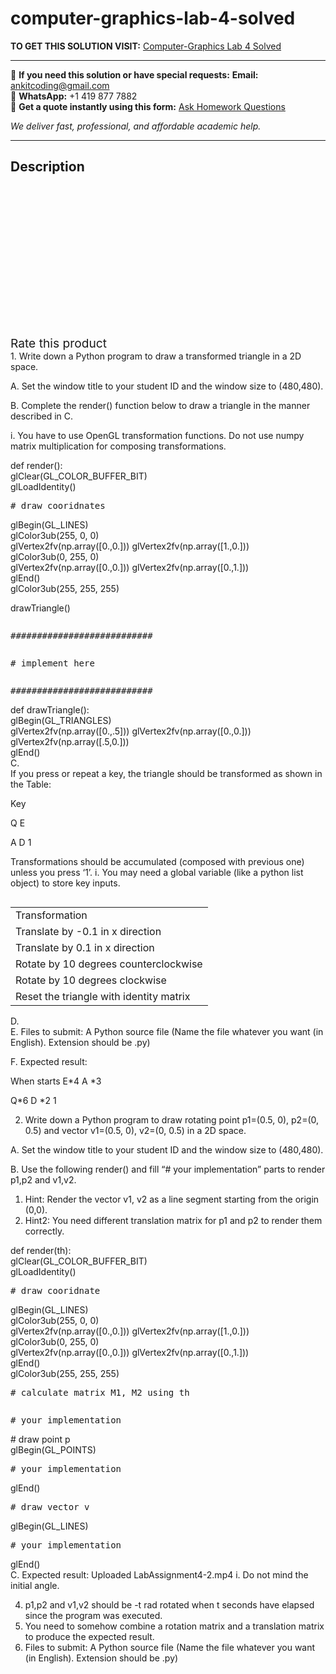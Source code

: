 # computer-graphics-lab-4-solved
**TO GET THIS SOLUTION VISIT:** [Computer-Graphics Lab 4 Solved](https://www.ankitcodinghub.com/product/computer-graphics-lab-4-solved/)


---

📩 **If you need this solution or have special requests:** **Email:** ankitcoding@gmail.com  
📱 **WhatsApp:** +1 419 877 7882  
📄 **Get a quote instantly using this form:** [Ask Homework Questions](https://www.ankitcodinghub.com/services/ask-homework-questions/)

*We deliver fast, professional, and affordable academic help.*

---

<h2>Description</h2>



<div class="kk-star-ratings kksr-auto kksr-align-center kksr-valign-top" data-payload="{&quot;align&quot;:&quot;center&quot;,&quot;id&quot;:&quot;92331&quot;,&quot;slug&quot;:&quot;default&quot;,&quot;valign&quot;:&quot;top&quot;,&quot;ignore&quot;:&quot;&quot;,&quot;reference&quot;:&quot;auto&quot;,&quot;class&quot;:&quot;&quot;,&quot;count&quot;:&quot;0&quot;,&quot;legendonly&quot;:&quot;&quot;,&quot;readonly&quot;:&quot;&quot;,&quot;score&quot;:&quot;0&quot;,&quot;starsonly&quot;:&quot;&quot;,&quot;best&quot;:&quot;5&quot;,&quot;gap&quot;:&quot;4&quot;,&quot;greet&quot;:&quot;Rate this product&quot;,&quot;legend&quot;:&quot;0\/5 - (0 votes)&quot;,&quot;size&quot;:&quot;24&quot;,&quot;title&quot;:&quot;Computer-Graphics Lab 4 Solved&quot;,&quot;width&quot;:&quot;0&quot;,&quot;_legend&quot;:&quot;{score}\/{best} - ({count} {votes})&quot;,&quot;font_factor&quot;:&quot;1.25&quot;}">

<div class="kksr-stars">

<div class="kksr-stars-inactive">
            <div class="kksr-star" data-star="1" style="padding-right: 4px">


<div class="kksr-icon" style="width: 24px; height: 24px;"></div>
        </div>
            <div class="kksr-star" data-star="2" style="padding-right: 4px">


<div class="kksr-icon" style="width: 24px; height: 24px;"></div>
        </div>
            <div class="kksr-star" data-star="3" style="padding-right: 4px">


<div class="kksr-icon" style="width: 24px; height: 24px;"></div>
        </div>
            <div class="kksr-star" data-star="4" style="padding-right: 4px">


<div class="kksr-icon" style="width: 24px; height: 24px;"></div>
        </div>
            <div class="kksr-star" data-star="5" style="padding-right: 4px">


<div class="kksr-icon" style="width: 24px; height: 24px;"></div>
        </div>
    </div>

<div class="kksr-stars-active" style="width: 0px;">
            <div class="kksr-star" style="padding-right: 4px">


<div class="kksr-icon" style="width: 24px; height: 24px;"></div>
        </div>
            <div class="kksr-star" style="padding-right: 4px">


<div class="kksr-icon" style="width: 24px; height: 24px;"></div>
        </div>
            <div class="kksr-star" style="padding-right: 4px">


<div class="kksr-icon" style="width: 24px; height: 24px;"></div>
        </div>
            <div class="kksr-star" style="padding-right: 4px">


<div class="kksr-icon" style="width: 24px; height: 24px;"></div>
        </div>
            <div class="kksr-star" style="padding-right: 4px">


<div class="kksr-icon" style="width: 24px; height: 24px;"></div>
        </div>
    </div>
</div>


<div class="kksr-legend" style="font-size: 19.2px;">
            <span class="kksr-muted">Rate this product</span>
    </div>
    </div>
<div class="page" title="Page 1">
<div class="layoutArea">
<div class="column">
1. Write down a Python program to draw a transformed triangle in a 2D space.

A. Set the window title to your student ID and the window size to (480,480).

B. Complete the render() function below to draw a triangle in the manner described in C.

i. You have to use OpenGL transformation functions. Do not use numpy matrix multiplication for composing transformations.

</div>
</div>
</div>
<div class="page" title="Page 2">
<div class="section">
<div class="layoutArea">
<div class="column">
def render():

</div>
</div>
<div class="layoutArea">
<div class="column">
glClear(GL_COLOR_BUFFER_BIT)

</div>
</div>
<div class="layoutArea">
<div class="column">
glLoadIdentity()

</div>
</div>
<div class="layoutArea">
<div class="column">
<pre># draw cooridnates
</pre>
</div>
</div>
<div class="layoutArea">
<div class="column">
glBegin(GL_LINES)

</div>
</div>
<div class="layoutArea">
<div class="column">
glColor3ub(255, 0, 0)

</div>
</div>
<div class="layoutArea">
<div class="column">
glVertex2fv(np.array([0.,0.])) glVertex2fv(np.array([1.,0.]))

</div>
</div>
<div class="layoutArea">
<div class="column">
glColor3ub(0, 255, 0)

</div>
</div>
<div class="layoutArea">
<div class="column">
glVertex2fv(np.array([0.,0.])) glVertex2fv(np.array([0.,1.]))

</div>
</div>
<div class="layoutArea">
<div class="column">
glEnd()

</div>
</div>
<div class="layoutArea">
<div class="column">
glColor3ub(255, 255, 255)

drawTriangle()

</div>
</div>
<div class="layoutArea">
<div class="column">
<pre>###########################
</pre>
</div>
</div>
<div class="layoutArea">
<div class="column">
<pre># implement here
</pre>
</div>
</div>
<div class="layoutArea">
<div class="column">
<pre>###########################
</pre>
</div>
</div>
<div class="layoutArea">
<div class="column">
def drawTriangle():

</div>
</div>
<div class="layoutArea">
<div class="column">
glBegin(GL_TRIANGLES)

</div>
</div>
<div class="layoutArea">
<div class="column">
glVertex2fv(np.array([0.,.5])) glVertex2fv(np.array([0.,0.])) glVertex2fv(np.array([.5,0.]))

</div>
</div>
<div class="layoutArea">
<div class="column">
glEnd()

</div>
</div>
</div>
<div class="layoutArea">
<div class="column">
C.

</div>
<div class="column">
If you press or repeat a key, the triangle should be transformed as shown in the Table:

Key

Q E

A D 1

Transformations should be accumulated (composed with previous one) unless you press ‘1’. i. You may need a global variable (like a python list object) to store key inputs.

</div>
</div>
<table>
<tbody>
<tr>
<td>
<div class="layoutArea">
<div class="column">
Transformation

</div>
</div>
</td>
</tr>
<tr>
<td>
<div class="layoutArea">
<div class="column">
Translate by -0.1 in x direction

</div>
</div>
</td>
</tr>
<tr>
<td>
<div class="layoutArea">
<div class="column">
Translate by 0.1 in x direction

</div>
</div>
</td>
</tr>
<tr>
<td>
<div class="layoutArea">
<div class="column">
Rotate by 10 degrees counterclockwise

</div>
</div>
</td>
</tr>
<tr>
<td>
<div class="layoutArea">
<div class="column">
Rotate by 10 degrees clockwise

</div>
</div>
</td>
</tr>
<tr>
<td>
<div class="layoutArea">
<div class="column">
Reset the triangle with identity matrix

</div>
</div>
</td>
</tr>
</tbody>
</table>
<div class="layoutArea">
<div class="column">
D.

</div>
</div>
<div class="layoutArea">
<div class="column">
E. Files to submit: A Python source file (Name the file whatever you want (in English). Extension should be .py)

F. Expected result:

</div>
</div>
</div>
<div class="page" title="Page 3">
<div class="layoutArea">
<div class="column">
When starts E*4 A *3

Q*6 D *2 1

2. Write down a Python program to draw rotating point p1=(0.5, 0), p2=(0, 0.5) and vector v1=(0.5, 0), v2=(0, 0.5) in a 2D space.

A. Set the window title to your student ID and the window size to (480,480).

B. Use the following render() and fill “# your implementation” parts to render p1,p2 and v1,v2.

<ol>
<li>Hint: Render the vector v1, v2 as a line segment starting from the origin (0,0).</li>
<li>Hint2: You need different translation matrix for p1 and p2 to render them correctly.</li>
</ol>
</div>
</div>
</div>
<div class="page" title="Page 4">
<div class="section">
<div class="layoutArea">
<div class="column">
def render(th):

</div>
</div>
<div class="layoutArea">
<div class="column">
glClear(GL_COLOR_BUFFER_BIT)

</div>
</div>
<div class="layoutArea">
<div class="column">
glLoadIdentity()

</div>
</div>
<div class="layoutArea">
<div class="column">
<pre># draw cooridnate
</pre>
glBegin(GL_LINES)

</div>
</div>
<div class="layoutArea">
<div class="column">
glColor3ub(255, 0, 0)

</div>
</div>
<div class="layoutArea">
<div class="column">
glVertex2fv(np.array([0.,0.])) glVertex2fv(np.array([1.,0.]))

</div>
</div>
<div class="layoutArea">
<div class="column">
glColor3ub(0, 255, 0)

</div>
</div>
<div class="layoutArea">
<div class="column">
glVertex2fv(np.array([0.,0.])) glVertex2fv(np.array([0.,1.]))

</div>
</div>
<div class="layoutArea">
<div class="column">
glEnd()

</div>
</div>
<div class="layoutArea">
<div class="column">
glColor3ub(255, 255, 255)

</div>
</div>
<div class="layoutArea">
<div class="column">
<pre># calculate matrix M1, M2 using th
</pre>
</div>
</div>
<div class="layoutArea">
<div class="column">
<pre># your implementation
</pre>
</div>
</div>
<div class="layoutArea">
<div class="column">
# draw point p

</div>
</div>
<div class="layoutArea">
<div class="column">
glBegin(GL_POINTS)

</div>
</div>
<div class="layoutArea">
<div class="column">
<pre># your implementation
</pre>
</div>
</div>
<div class="layoutArea">
<div class="column">
glEnd()

</div>
</div>
<div class="layoutArea">
<div class="column">
<pre># draw vector v
</pre>
</div>
</div>
<div class="layoutArea">
<div class="column">
glBegin(GL_LINES)

</div>
</div>
<div class="layoutArea">
<div class="column">
<pre># your implementation
</pre>
</div>
</div>
<div class="layoutArea">
<div class="column">
glEnd()

</div>
</div>
</div>
<div class="layoutArea">
<div class="column">
C. Expected result: Uploaded LabAssignment4-2.mp4 i. Do not mind the initial angle.

<ol start="4">
<li>p1,p2 and v1,v2 should be -t rad rotated when t seconds have elapsed since the program was executed.</li>
<li>You need to somehow combine a rotation matrix and a translation matrix to produce the expected result.</li>
<li>Files to submit: A Python source file (Name the file whatever you want (in English). Extension should be .py)</li>
</ol>
</div>
</div>
</div>
